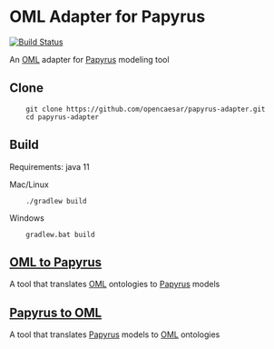 # OML Adapter for Papyrus

[![Build Status](https://travis-ci.org/opencaesar/papyrus-adapter.svg?branch=master)](https://travis-ci.org/opencaesar/papyrus-adapter)

An [OML](https://opencaesar.github.io/oml) adapter for [Papyrus](https://www.eclipse.org/papyrus/) modeling tool

## Clone
```
    git clone https://github.com/opencaesar/papyrus-adapter.git
    cd papyrus-adapter
```
      
## Build
Requirements: java 11

Mac/Linux
```
    ./gradlew build
```
Windows
```
    gradlew.bat build
```

## [OML to Papyrus](oml2papyrus/README.md)

A tool that translates [OML](https://opencaesar.github.io/oml) ontologies to [Papyrus](https://www.eclipse.org/papyrus/) models

## [Papyrus to OML](oml2papyrus/README.md)

A tool that translates [Papyrus](https://www.eclipse.org/papyrus/) models to [OML](https://opencaesar.github.io/oml) ontologies
